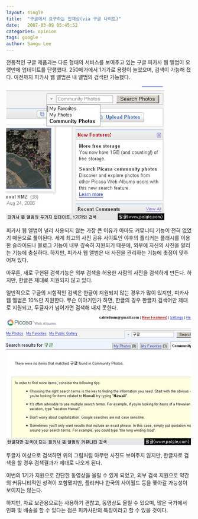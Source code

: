 ```yaml
---
layout: single
title:  "구글에서 요구하는 인재상(via 구글 나이트)"
date:   2007-03-09 05:45:52
categories: opinion
tags: google
author: Samgu Lee
---
```

전통적인 구글 제품과는 다른 형태의 서비스를 보여주고 있는 구글 피카사 웹 앨범이 오랫만에 업데이트를 단행했다. 250메가에서 1기가로 용량이 늘었으며, 검색이 가능해 졌다. 이전까지 피카사 웹 앨범은 내 앨범의 검색만 가능했다.

![용량이 1기가로 늘었으며, 다른 사람의 검색도 지원된다](/assets/picasa-web-album-upgrade.jpg)

피카사 웹 앨범이 널리 사용되지 않는 가장 큰 이유가 아마도 커뮤니티 기능이 전혀 없었기 때문으로 풀이된다. 세계 최고의 사진 공유 사이트인 야후의 플리커는 플래시를 이용한 슬라이드나 블로그 기능이 내부 깊숙히 지원되기 때문에, 외부에 자신의 사진을 알리는 기능에 충실하다. 하지만, 피카사 웹 앨범은 내 사진을 관리하는 기능에 촛점이 맞추어져 있다.

아무튼, 새로 구현된 검색기능은 외부 검색을 허용한 사람의 사진을 검색하게 만든다. 하지만, 한글은 제대로 지원되지 않고 있다.

일반적으로 구글의 시험적인 검색은 한글이 지원되지 않는 경우가 많이 있지만, 피카사 웹 앨범은 10%만 지원한다. 무슨 이야기인가 하면, 한글의 경우 한글자 검색어만 제대로 지원되고, 두글자가 넘어가면 검색해 내지 못한다.

![피카사 웹 앨범, 두글지 이상은 검색되지 않는다](/assets/picasa-web-album-error-in-korean.jpg)

두글자 이상으로 검색하면 위의 그림처럼 아무런 사진도 보여주지 않지만, 한글자로 검색을 할 경우 검색결과가 제대로 나오게 된다.

이번의 1기가 지원으로 간단한 동영상을 올릴 수 있게 되었고, 외부 검색 지원으로 약간의 커뮤니티적인 성격이 포함됐지만, 플리커나 한국의 사이월드 등을 쫓아갈 가능성이 보이지는 않는다.

하지만, 자료 보관용으로는 사용하기 괜찮고, 동영상도 올릴 수 있으며, 많은 국가에서 인화 및 배송을 할 수 있다는 점은 피카사만의 특징이라고 할 수 있을 것이다.
